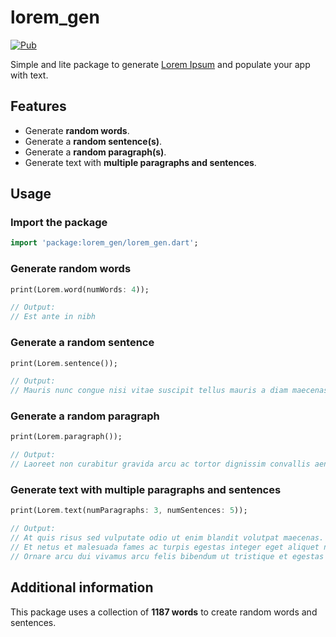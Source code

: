 <!--
This README describes the package. If you publish this package to pub.dev,
this README's contents appear on the landing page for your package.

For information about how to write a good package README, see the guide for
[writing package pages](https://dart.dev/guides/libraries/writing-package-pages).

For general information about developing packages, see the Dart guide for
[creating packages](https://dart.dev/guides/libraries/create-library-packages)
and the Flutter guide for
[developing packages and plugins](https://flutter.dev/developing-packages).
-->

# lorem_gen

<!-- [![Build Status](https://travis-ci.com/adaptant-labs/lorem_gen.svg?branch=master)](https://travis-ci.com/adaptant-labs/lorem_gen#) -->

[![Pub](https://img.shields.io/pub/v/lorem_gen.svg)](https://pub.dartlang.org/packages/lorem_gen)

Simple and lite package to generate [Lorem Ipsum](https://en.wikipedia.org/wiki/Lorem_ipsum) and populate your app with text.

## Features

- Generate **random words**.
- Generate a **random sentence(s)**.
- Generate a **random paragraph(s)**.
- Generate text with **multiple paragraphs and sentences**.

## Usage

### Import the package

```dart
import 'package:lorem_gen/lorem_gen.dart';
```

### Generate random words

```dart
print(Lorem.word(numWords: 4));

// Output:
// Est ante in nibh
```

### Generate a random sentence

```dart
print(Lorem.sentence());

// Output:
// Mauris nunc congue nisi vitae suscipit tellus mauris a diam maecenas sed enim ut sem viverra.
```

### Generate a random paragraph

```dart
print(Lorem.paragraph());

// Output:
// Laoreet non curabitur gravida arcu ac tortor dignissim convallis aenean et tortor at risus viverra adipiscing at in tellus integer. Aliquam sem fringilla ut morbi tincidunt augue interdum velit euismod in pellentesque massa placerat duis ultricies lacus sed turpis tincidunt. Mollis nunc sed id semper risus in. Proin sed libero enim sed faucibus turpis in eu mi bibendum neque egestas. Consequat id porta nibh venenatis cras sed felis eget velit aliquet sagittis id consectetur purus ut faucibus pulvinar elementum.
```

### Generate text with multiple paragraphs and sentences

```dart
print(Lorem.text(numParagraphs: 3, numSentences: 5));

// Output:
// At quis risus sed vulputate odio ut enim blandit volutpat maecenas. Odio ut sem nulla pharetra diam. Vitae proin sagittis nisl rhoncus. Malesuada bibendum arcu vitae elementum curabitur vitae nunc sed velit dignissim sodales ut. In nisl nisi scelerisque eu ultrices vitae auctor.
// Et netus et malesuada fames ac turpis egestas integer eget aliquet nibh praesent tristique magna sit amet purus. Adipiscing vitae proin sagittis nisl rhoncus mattis rhoncus urna neque viverra justo nec ultrices dui sapien. Accumsan tortor posuere ac ut consequat semper viverra. Tristique sollicitudin nibh sit amet commodo nulla facilisi nullam vehicula ipsum a arcu cursus vitae congue. Quis risus sed vulputate odio ut.
// Ornare arcu dui vivamus arcu felis bibendum ut tristique et egestas quis ipsum suspendisse ultrices fusce ut placerat. Molestie at elementum eu facilisis sed odio morbi quis commodo odio aenean sed adipiscing. Proin sed libero enim sed faucibus. Fermentum odio eu feugiat pretium nibh ipsum consequat nisl vel pretium lectus quam id leo in vitae. Ac orci phasellus egestas tellus rutrum tellus.
```

## Additional information

This package uses a collection of **1187 words** to create random words and sentences.

